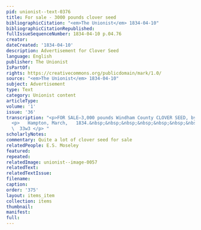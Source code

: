 ```yaml
---
pid: unionist--text-0376
title: For sale - 3000 pounds clover seed
bibliographicCitation: "<em>The Unionist</em> 1834-04-10"
bibliographicCitationRepublished: 
fullIssueSequenceNumber: 1834-04-10 p.04.76
creator: 
dateCreated: '1834-04-10'
description: Advertisement for Clover Seed
language: English
publisher: The Unionist
IsPartOf: 
rights: https://creativecommons.org/publicdomain/mark/1.0/
source: "<em>The Unionist</em> 1834-04-10"
subject: Advertisement
type: Text
category: Unionist content
articleType: 
volume: '1'
issue: '36'
transcription: "<p>FOR SALE—3,000 pounds Windham County CLOVER SEED, by E.S. MOSELEY.</p>
  <p>   Hampton, March,   1834.&nbsp;&nbsp;&nbsp;&nbsp;&nbsp;&nbsp;&nbsp;&nbsp;&nbsp;&nbsp;&nbsp;&nbsp;&nbsp;&nbsp;&nbsp;&nbsp;&nbsp;&nbsp;&nbsp;&nbsp;
  \  33w3 </p> "
scholarlyNotes: 
commentary: Quite a lot of clover seed for sale
relatedPeople: E.S. Moseley
featured: 
repeated: 
relatedImage: unionist--image-0057
relatedText: 
relatedTextIssue: 
filename: 
caption: 
order: '375'
layout: items_item
collection: items
thumbnail: 
manifest: 
full: 
---
```

